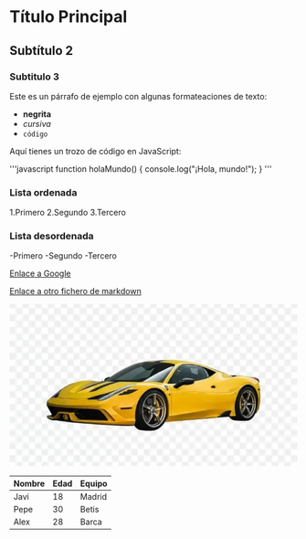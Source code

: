 # Título Principal

## Subtítulo 2

### Subtitulo 3 

Este es un párrafo de ejemplo con algunas formateaciones de texto:
- **negrita**
- *cursiva*
- `código`

Aquí tienes un trozo de código en JavaScript:

'''javascript
function holaMundo() {
    console.log("¡Hola, mundo!");
}
'''

### Lista ordenada
1.Primero
2.Segundo
3.Tercero

### Lista desordenada
-Primero
-Segundo
-Tercero

[Enlace a Google](www.google.es)

[Enlace a otro fichero de markdown](markdown2.md)

![Imagen](imagen.png)

| Nombre    | Edad | Equipo    |
|-----------|------|-----------|
| Javi      | 18   | Madrid    |
| Pepe      | 30   | Betis     |
| Alex      | 28   | Barca     |

